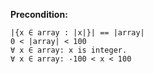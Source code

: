 **Precondition:**

```
|{x ∈ array : |x|}| == |array|
0 < |array| < 100
∀ x ∈ array: x is integer.
∀ x ∈ array: -100 < x < 100
```